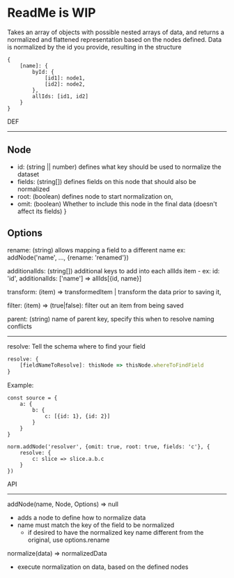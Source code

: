 # ReadMe is WIP
Takes an array of objects with possible nested arrays of data, and returns a normalized and flattened
representation based on the nodes defined.
Data is normalized by the id you provide,
resulting in the structure
```
{
    [name]: {
        byId: {
            [id1]: node1,
            [id2]: node2,
        },
        allIds: [id1, id2]
    }
}
```
DEF

---

Node
-
* id: (string || number) defines what key should be used to normalize the dataset
* fields: (string[]) defines fields on this node that should also be normalized
* root: (boolean) defines node to start normalization on,
* omit: (boolean) Whether to include this node in the final data (doesn't affect its fields)
}

Options
-
rename: (string) allows mapping a field to a different name
ex: addNode('name', ..., {rename: 'renamed'})

additionalIds: (string[]) additional keys to add into each allIds item - ex: id: 'id', additionalIds: ['name'] => allIds[{id, name}]

transform: (item) => transformedItem | transform the data prior to saving it,

filter: (item) => (true|false): filter out an item from being saved

parent: (string) name of parent key, specify this when to resolve naming conflicts

---

resolve: Tell the schema where to find your field

```javascript
resolve: {
    [fieldNameToResolve]: thisNode => thisNode.whereToFindField
}
```
Example:
```
const source = {
    a: {
        b: {
            c: [{id: 1}, {id: 2}]
        }
    }
}

norm.addNode('resolver', {omit: true, root: true, fields: 'c'}, {
    resolve: {
        c: slice => slice.a.b.c
    }
})

```


API

---

addNode(name, Node, Options) => null

- adds a node to define how to normalize data
- name must match the key of the field to be normalized
  - if desired to have the normalized key name different from the original, use options.rename

normalize(data) => normalizedData

- execute normalization on data, based on the defined nodes

